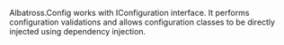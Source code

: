 Albatross.Config works with IConfiguration interface.  It performs configuration validations and allows configuration classes to be directly injected using dependency injection.